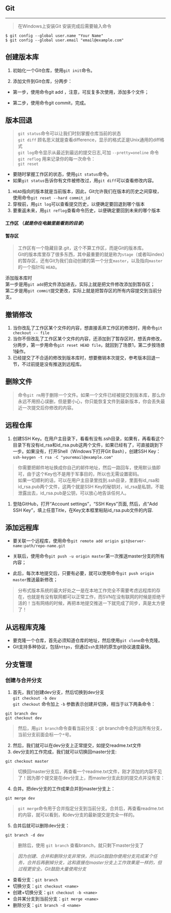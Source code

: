 ## Git
-----
> 在Windows上安装Git
安装完成后需要输入命令
```
$ git config --global user.name "Your Name"
$ git config --global user.email "email@example.com"
```

## 创建版本库

1. 初始化一个Git仓库，使用`git init`命令。

2. 添加文件到Git仓库，分两步：

  * 第一步，使用命令git add <file>，注意，可反复多次使用，添加多个文件；

  * 第二步，使用命令git commit，完成。


## 版本回退
 > `git status`命令可以让我们时刻掌握仓库当前的状态  
 > `git diff` 顾名思义就是查看difference，显示的格式正是Unix通用的diff格式  
 > `git log`命令显示从最近到最远的提交日志,可加 `--pretty=oneline` 命令  
 > `git reflog` 用来记录你的每一次命令：  
 > `git reset`
   * 要随时掌握工作区的状态，使用`git status`命令。
   * 如果`git status`告诉你有文件被修改过，用`git diff`可以查看修改内容。  

1. `HEAD`指向的版本就是当前版本，因此，Git允许我们在版本的历史之间穿梭，使用命令`git reset --hard commit_id`  
2. 穿梭前，用`git log`可以查看提交历史，以便确定要回退到哪个版本  
3. 要重返未来，用`git reflog`查看命令历史，以便确定要回到未来的哪个版本

#### 工作区 （*就是你在电脑里能看到的目录*）

#### 暂存区  
> 工作区有一个隐藏目录.git，这个不算工作区，而是Git的版本库。  
Git的版本库里存了很多东西，其中最重要的就是称为`stage`（或者叫index）的暂存区，还有Git为我们自动创建的第一个分支`master`，以及指向`master`的一个指针叫 `HEAD`。  

添加版本库时  
第一步是用`git add`把文件添加进去，实际上就是把文件修改添加到暂存区；  
第二步是用`git commit`提交更改，实际上就是把暂存区的所有内容提交到当前分支。

## 撤销修改  
1. 当你改乱了工作区某个文件的内容，想直接丢弃工作区的修改时，用命令`git checkout -- file`  
2. 当你不但改乱了工作区某个文件的内容，还添加到了暂存区时，想丢弃修改，分两步，第一步用命令`git reset HEAD file`，就回到了场景1，第二步按场景1操作。  
3. 已经提交了不合适的修改到版本库时，想要撤销本次提交，参考版本回退一节，不过前提是没有推送到远程库。  

## 删除文件
 > 命令`git rm`用于删除一个文件。如果一个文件已经被提交到版本库，那么你永远不用担心误删，但是要小心，你只能恢复文件到最新版本，你会丢失最近一次提交后你修改的内容。

## 远程仓库
 1. 创建SSH Key。在用户主目录下，看看有没有.ssh目录，如果有，再看看这个目录下有没有id_rsa和id_rsa.pub这两个文件，如果已经有了，可直接跳到下一步。如果没有，打开Shell（Windows下打开Git Bash），创建SSH Key：  
 `ssh-keygen -t rsa -C "youremail@example.com"`  
 > 你需要把邮件地址换成你自己的邮件地址，然后一路回车，使用默认值即可，由于这个Key也不是用于军事目的，所以也无需设置密码。  
如果一切顺利的话，可以在用户主目录里找到.ssh目录，里面有id_rsa和id_rsa.pub两个文件，这两个就是SSH Key的秘钥对，id_rsa是私钥，不能泄露出去，id_rsa.pub是公钥，可以放心地告诉任何人。  
 1. 登陆GitHub，打开“Account settings”，“SSH Keys”页面, 然后，点“Add SSH Key”，填上任意Title，在Key文本框里粘贴id_rsa.pub文件的内容.

## 添加远程库  
  * 要关联一个远程库，使用命令`git remote add origin git@server-name:path/repo-name.git`

  * 关联后，使用命令`git push -u origin master`第一次推送master分支的所有内容；

  * 此后，每次本地提交后，只要有必要，就可以使用命令`git push origin master`推送最新修改；

 > 分布式版本系统的最大好处之一是在本地工作完全不需要考虑远程库的存在，也就是有没有联网都可以正常工作，而SVN在没有联网的时候是拒绝干活的！当有网络的时候，再把本地提交推送一下就完成了同步，真是太方便了！

## 从远程库克隆
  * 要克隆一个仓库，首先必须知道仓库的地址，然后使用`git clone`命令克隆。  
  * Git支持多种协议，包括`https`，但通过`ssh`支持的原生git协议速度最快。

## 分支管理     
### 创建与合并分支
  1. 首先，我们创建dev分支，然后切换到dev分支  
  `git checkout -b dev`  
  `git checkout` 命令加上 `-b` 参数表示创建并切换，相当于以下两条命令：  
  ```
  git branch dev  
  git checkout dev
  ```
  > 然后，用`git branch`命令查看当前分支：git branch命令会列出所有分支，当前分支前面会标一个`*`号。
  2. 然后，我们就可以在dev分支上正常提交，如提交readme.txt文件
  3. dev分支的工作完成，我们就可以切换回master分支:  
  ```
  git checkout master
  ```
  > 切换回master分支后，再查看一个readme.txt文件，刚才添加的内容不见了！因为那个提交是在dev分支上，而master分支此刻的提交点并没有变：
  4. 合并。把dev分支的工作成果合并到master分支上：
  ```
  git merge dev
  ```
  > `git merge`命令用于合并指定分支到当前分支。合并后，再查看readme.txt的内容，就可以看到，和dev分支的最新提交是完全一样的。  
  5. 合并后就可以删除dev分支：
  ```
  git branch -d dev
  ```
  > 删除后，使用 `git branch` 查看branch，就只剩下master分支了

> *因为创建、合并和删除分支非常快，所以Git鼓励你使用分支完成某个任务，合并后再删掉分支，这和直接在master分支上工作效果是一样的，但过程更安全。Git鼓励大量使用分支*    

* 查看分支：`git branch`  
* 切换分支：`git checkout <name>`  
* 创建+切换分支：`git checkout -b <name>`    
* 合并某分支到当前分支：`git merge <name>`   
* 删除分支：`git branch -d <name>`  
